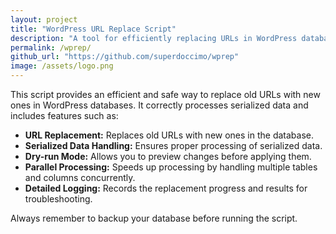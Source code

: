 ```yaml
---
layout: project
title: "WordPress URL Replace Script"
description: "A tool for efficiently replacing URLs in WordPress databases. It safely handles serialized data, offers a dry-run mode, parallel processing, and detailed logging."
permalink: /wprep/
github_url: "https://github.com/superdoccimo/wprep"
image: /assets/logo.png
---
```


This script provides an efficient and safe way to replace old URLs with new ones in WordPress databases. It correctly processes serialized data and includes features such as:

- **URL Replacement:** Replaces old URLs with new ones in the database.
- **Serialized Data Handling:** Ensures proper processing of serialized data.
- **Dry-run Mode:** Allows you to preview changes before applying them.
- **Parallel Processing:** Speeds up processing by handling multiple tables and columns concurrently.
- **Detailed Logging:** Records the replacement progress and results for troubleshooting.

Always remember to backup your database before running the script.
